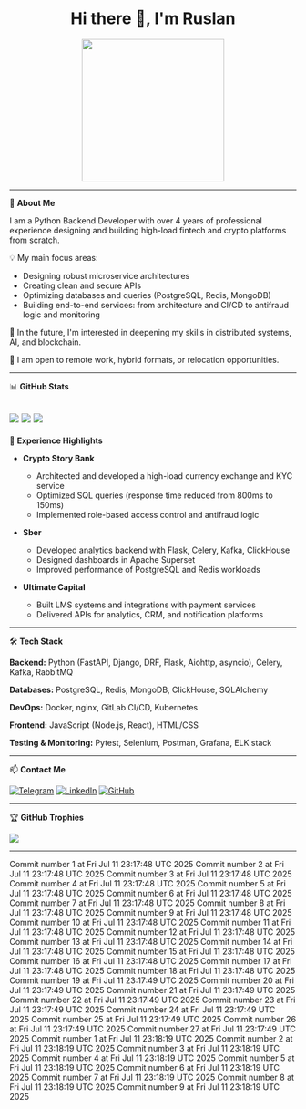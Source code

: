 <h1 align="center">Hi there 👋, I'm Ruslan</h1>

<div align="center">
  <img src="https://media.giphy.com/media/v1.Y2lkPTc5MGI3NjExZ2dlZ3d0aml5emI2YTl2aXR2c3Y2aWRnenJ5em9tZnM3aHk1YTd4byZlcD12MV9pbnRlcm5hbF9naWZfYnlfaWQmY3Q9Zw/CuuSHzuc0O166MRfjt/giphy.gif" width="250"/>
</div>

---

🎯 **About Me**

I am a Python Backend Developer with over 4 years of professional experience designing and building high-load fintech and crypto platforms from scratch.

💡 My main focus areas:
- Designing robust microservice architectures
- Creating clean and secure APIs
- Optimizing databases and queries (PostgreSQL, Redis, MongoDB)
- Building end-to-end services: from architecture and CI/CD to antifraud logic and monitoring

🌱 In the future, I'm interested in deepening my skills in distributed systems, AI, and blockchain.

🔗 I am open to remote work, hybrid formats, or relocation opportunities.

---

📊 **GitHub Stats**

![](https://github-readme-stats.vercel.app/api?username=Escape198&theme=blueberry&hide_border=false&include_all_commits=true&count_private=true)
![](https://github-readme-streak-stats.herokuapp.com/?user=Escape198&theme=blueberry&hide_border=false)
![](https://github-readme-stats.vercel.app/api/top-langs/?username=Escape198&theme=blueberry&hide_border=false&layout=compact&cache_seconds=1)
---

💼 **Experience Highlights**

- **Crypto Story Bank**
  - Architected and developed a high-load currency exchange and KYC service
  - Optimized SQL queries (response time reduced from 800ms to 150ms)
  - Implemented role-based access control and antifraud logic

- **Sber**
  - Developed analytics backend with Flask, Celery, Kafka, ClickHouse
  - Designed dashboards in Apache Superset
  - Improved performance of PostgreSQL and Redis workloads

- **Ultimate Capital**
  - Built LMS systems and integrations with payment services
  - Delivered APIs for analytics, CRM, and notification platforms

---

🛠 **Tech Stack**

**Backend:**
Python (FastAPI, Django, DRF, Flask, Aiohttp, asyncio), Celery, Kafka, RabbitMQ

**Databases:**
PostgreSQL, Redis, MongoDB, ClickHouse, SQLAlchemy

**DevOps:**
Docker, nginx, GitLab CI/CD, Kubernetes

**Frontend:**
JavaScript (Node.js, React), HTML/CSS

**Testing & Monitoring:**
Pytest, Selenium, Postman, Grafana, ELK stack

---

📫 **Contact Me**

[![Telegram](https://img.shields.io/badge/Telegram-2CA5E0?style=for-the-badge&logo=telegram&logoColor=white)](https://t.me/LJuice)
[![LinkedIn](https://img.shields.io/badge/LinkedIn-0077B5?style=for-the-badge&logo=linkedin&logoColor=white)](https://www.linkedin.com/in/ruslan-kirzhanov-915839221/)
[![GitHub](https://img.shields.io/badge/GitHub-181717?style=for-the-badge&logo=github&logoColor=white)](https://github.com/escape198)

---

🏆 **GitHub Trophies**

![](https://github-profile-trophy.vercel.app/?username=Escape198&theme=radical&no-frame=false&no-bg=true&margin-w=4)

---
Commit number 1 at Fri Jul 11 23:17:48 UTC 2025
Commit number 2 at Fri Jul 11 23:17:48 UTC 2025
Commit number 3 at Fri Jul 11 23:17:48 UTC 2025
Commit number 4 at Fri Jul 11 23:17:48 UTC 2025
Commit number 5 at Fri Jul 11 23:17:48 UTC 2025
Commit number 6 at Fri Jul 11 23:17:48 UTC 2025
Commit number 7 at Fri Jul 11 23:17:48 UTC 2025
Commit number 8 at Fri Jul 11 23:17:48 UTC 2025
Commit number 9 at Fri Jul 11 23:17:48 UTC 2025
Commit number 10 at Fri Jul 11 23:17:48 UTC 2025
Commit number 11 at Fri Jul 11 23:17:48 UTC 2025
Commit number 12 at Fri Jul 11 23:17:48 UTC 2025
Commit number 13 at Fri Jul 11 23:17:48 UTC 2025
Commit number 14 at Fri Jul 11 23:17:48 UTC 2025
Commit number 15 at Fri Jul 11 23:17:48 UTC 2025
Commit number 16 at Fri Jul 11 23:17:48 UTC 2025
Commit number 17 at Fri Jul 11 23:17:48 UTC 2025
Commit number 18 at Fri Jul 11 23:17:48 UTC 2025
Commit number 19 at Fri Jul 11 23:17:49 UTC 2025
Commit number 20 at Fri Jul 11 23:17:49 UTC 2025
Commit number 21 at Fri Jul 11 23:17:49 UTC 2025
Commit number 22 at Fri Jul 11 23:17:49 UTC 2025
Commit number 23 at Fri Jul 11 23:17:49 UTC 2025
Commit number 24 at Fri Jul 11 23:17:49 UTC 2025
Commit number 25 at Fri Jul 11 23:17:49 UTC 2025
Commit number 26 at Fri Jul 11 23:17:49 UTC 2025
Commit number 27 at Fri Jul 11 23:17:49 UTC 2025
Commit number 1 at Fri Jul 11 23:18:19 UTC 2025
Commit number 2 at Fri Jul 11 23:18:19 UTC 2025
Commit number 3 at Fri Jul 11 23:18:19 UTC 2025
Commit number 4 at Fri Jul 11 23:18:19 UTC 2025
Commit number 5 at Fri Jul 11 23:18:19 UTC 2025
Commit number 6 at Fri Jul 11 23:18:19 UTC 2025
Commit number 7 at Fri Jul 11 23:18:19 UTC 2025
Commit number 8 at Fri Jul 11 23:18:19 UTC 2025
Commit number 9 at Fri Jul 11 23:18:19 UTC 2025
